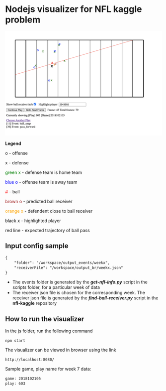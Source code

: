 # Nodejs visualizer for NFL kaggle problem

![Sample Visualizer Image](../images/visualizer-sample.png)

**Legend**

o - offense

x - defense

<span style="color:green">green x</span>  - defense team is home team

<span style="color:blue">blue o</span> - offense team is away team

<span style="color:red">#</span> - ball

<span style="color:brown">brown o</span> - predicted ball receiver

<span style="color:orange">orange x</span> - defendent close to ball receiver

<span style="color:black">black x</span> - highlighted player

red line - expected trajectory of ball pass

## Input config sample

	{
		"folder": "/workspace/output_events/weekx",
		"receiverFile": "/workspace/output_br/weekx.json"
	}

* The events folder is generated by the ***get-nfl-info.py*** script in the scripts folder, for a particular week of data
* The receiver json file is chosen for the corresponding week. The receiver json file is generated by the ***find-ball-receiver.py*** script in the **nfl-kaggle** repository

## How to run the visualizer

In the js folder, run the following command

	npm start

The visualizer can be viewed in browser using the link

	http://localhost:8080/

Sample game, play name for week 7 data:

	game: 2018102105
	play: 603

